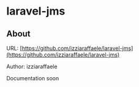 laravel-jms
==============

About
--------------

URL: [https://github.com/izziaraffaele/laravel-jms](https://github.com/izziaraffaele/laravel-jms)

Author: izziaraffaele


Documentation soon

